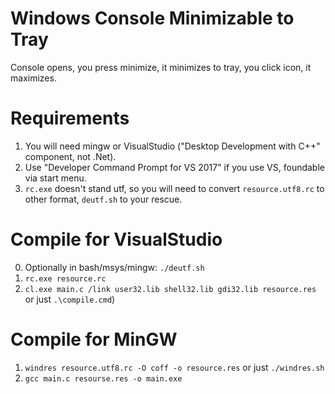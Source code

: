 # Windows Console Minimizable to Tray

Console opens, you press minimize, it minimizes to tray, you click icon, it maximizes.

# Requirements

1. You will need mingw or VisualStudio ("Desktop Development with C++" component, not .Net).
2. Use "Developer Command Prompt for VS 2017" if you use VS, foundable via start menu.
3. `rc.exe` doesn't stand utf, so you will need to convert `resource.utf8.rc` to other format, `deutf.sh` to your rescue.

# Compile for VisualStudio

0. Optionally in bash/msys/mingw: `./deutf.sh`
1. `rc.exe resource.rc`
2. `cl.exe main.c /link user32.lib shell32.lib gdi32.lib resource.res` or just `.\compile.cmd`)

# Compile for MinGW

1. `windres resource.utf8.rc -O coff -o resource.res` or just `./windres.sh`
2. `gcc main.c resourse.res -o main.exe`
